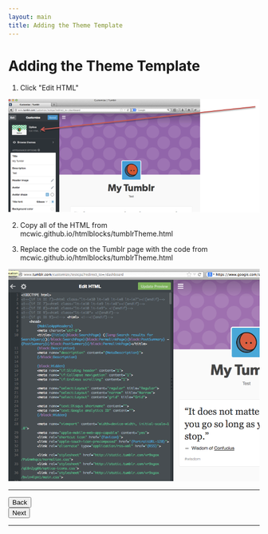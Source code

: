 ```yaml
---
layout: main
title: Adding the Theme Template
---
```


# Adding the Theme Template

1. Click "Edit HTML"

<img src="../tumblrStep5.png"/>

2. Copy all of the HTML from mcwic.github.io/htmlblocks/tumblrTheme.html

3. Replace the code on the Tumblr page with the code from mcwic.github.io/htmlblocks/tumblrTheme.html

<img src="../tumblrStep6.png"/>

---

<div class="row">
  <div class="col-md-1">
    <a href="../setup"><button type="button" class="btn btn-primary btn-lg">Back</button></a>
  </div>
  <div class="col-md-1">
    <a href="../backgroundcolor"><button type="button" class="btn btn-primary btn-lg">Next</button></a>
  </div>
</div>

---